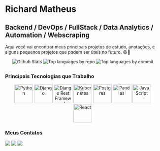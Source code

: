 # Richard Matheus 

## Backend / DevOps / FullStack / Data Analytics / Automation / Webscraping

Aqui você vai encontrar meus principais projetos de estudo, anotações, e alguns pequenos projetos que podem ser úteis no futuro. 😆🙈

<div align="center">

![Github Stats](http://github-profile-summary-cards.vercel.app/api/cards/profile-details?username=RichardMatheus929&theme=github_dark)
![Top languages by repo](http://github-profile-summary-cards.vercel.app/api/cards/repos-per-language?username=RichardMatheus929&theme=github_dark) 
![Top languages by commit](http://github-profile-summary-cards.vercel.app/api/cards/most-commit-language?username=RichardMatheus929&theme=github_dark)

##

</div>

### Principais Tecnologias que Trabalho

<div align="center">

<img height="60" src="https://cdn.jsdelivr.net/gh/devicons/devicon/icons/python/python-original.svg" alt="Python" />
<img height="60" src="https://cdn.jsdelivr.net/gh/devicons/devicon/icons/django/django-plain.svg" alt="Django" />
<img height="60" src="https://cdn.jsdelivr.net/gh/devicons/devicon/icons/djangorest/djangorest-plain.svg" alt="Django Rest Framework" />
<img height="60" src="https://cdn.jsdelivr.net/gh/devicons/devicon/icons/kubernetes/kubernetes-plain.svg" alt="Kubernetes" />
<img height="60" src="https://cdn.jsdelivr.net/gh/devicons/devicon/icons/postgresql/postgresql-original.svg" alt="Postgres" />
<img height="60" src="https://cdn.jsdelivr.net/gh/devicons/devicon/icons/pandas/pandas-original-wordmark.svg" alt="Pandas" />
<img height="60" src="https://cdn.jsdelivr.net/gh/devicons/devicon/icons/javascript/javascript-original.svg" alt="JavaScript" />
<img height="60" src="https://cdn.jsdelivr.net/gh/devicons/devicon/icons/react/react-original.svg" alt="React" />

</div>

### Meus Contatos    
<div>
<a href="https://instagram.com/richardmatheus03" target="_blank"><img loading="lazy" src="https://img.shields.io/badge/-Instagram-%23E4405F?style=for-the-badge&logo=instagram&logoColor=white" target="_blank"></a>
<a href = "mailto:richardmatheus929@gmail.com"><img loading="lazy" src="https://img.shields.io/badge/Gmail-D14836?style=for-the-badge&logo=gmail&logoColor=white" target="_blank"></a>
<a href="https://www.linkedin.com/in/richardmatheus03" target="_blank"><img loading="lazy" src="https://img.shields.io/badge/-LinkedIn-%230077B5?style=for-the-badge&logo=linkedin&logoColor=white" target="_blank"></a>   
</div>
